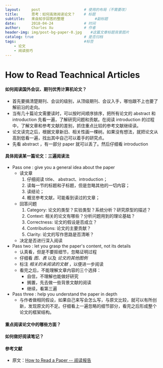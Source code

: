 ```yaml
---
layout:     post                    # 使用的布局（不需要改）
title:      思考：如何高效阅读论文？    # 标题 
subtitle:   来自知乎回答的整理			   #副标题
date:       2018-04-24              # 时间
author:     Charles Xu              # 作者
header-img: img/post-bg-paper-0.jpg    #这篇文章标题背景图片
catalog: true                       # 是否归档
tags:                               #标签
    - 论文
    - 阅读技巧
---
```

# How to Read Teachnical Articles
#### 如何阅读国外会议、期刊优秀计算机论文？
- 首先要搞清楚期刊、会议的级别，从顶级期刊、会议入手，哪怕跟不上也要了解前沿的走向。
- 当有几十篇论文需要读时，可以按时间顺序排序，把所有论文的 abstract 和 introduction 先看一遍，了解研究问题和贡献。在阅读 introduction 的过程中，了解文章和参考文献的差别，抓住重点比较的参考文献继续读。
- 论文读完之后，根据文章新旧、相关性画一棵树。如果没有想法，就把论文从高到低看一遍，找出其中自己可以着手的研究点。
- 先看 abstract ，有一部分 paper 就可以丢了。然后仔细看 introduction 

#### 具体阅读某一篇论文：三遍阅读法
- Pass one : give you a general idea about the paper
	- 读文章
		1. 仔细阅读 title、 abstract、introduction；
		2. 读每一节的标题和子标题，但是忽略其他的一切内容；
		3. 读结论；
		4. 概览参考文献，可能看到读过的文章；
	- 回答问题
		1. Category: 论文的类型？实验类型？系统分析？研究原型的描述？
		2. Context: 相关的论文有哪些？分析问题用到的理论基础？
		3. Correctness: 论文的假设是否成立？
		4. Contributions: 论文的主要贡献？
		5. Clarity: 论文的写作思路是否清晰？
	- 决定是否进行深入阅读
- Pass two : let you grasp the paper's content, not its details
	- 认真看，但是不要抠细节，忽略证明过程
	- 仔细看 *图、表* 以及 *论文的其他图例*
	- 标注 *相关的未阅读的文献* ，以便进一步阅读
	- 看完之后，不能理解文章内容的三个选择：
		- 自信，不理解也能做好研究
		- 搁置，先去做一些背景文献的阅读
		- 继续，看第三遍
- Pass three : help you understand the paper in depth
	- 与作者做相同假设，如果自己来写会怎么写，与原文比较，就可以有所创新，发现原文的不足。仔细看上一遍忽略的细节部分，看完之后形成整个论文的框架结构。


#### 重点阅读论文中的哪些方面？

#### 如何做好阅读笔记？

#### 参考文献
- 原文：[How to Read a Paper -- 阅读报告](https://blog.csdn.net/rs_network/article/details/8520297)
